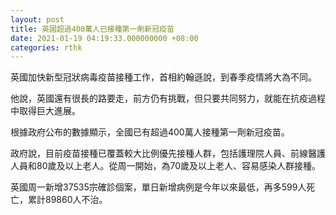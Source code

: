 ```yaml
---
layout: post
title: 英國超過400萬人已接種第一劑新冠疫苗
date: 2021-01-19 04:19:33.000000000 +08:00
categories: rthk
---
```


英國加快新型冠狀病毒疫苗接種工作，首相約翰遜說，到春季疫情將大為不同。

他說，英國還有很長的路要走，前方仍有挑戰，但只要共同努力，就能在抗疫過程中取得巨大進展。

根據政府公布的數據顯示，全國已有超過400萬人接種第一劑新冠疫苗。

政府說，目前疫苗接種已覆蓋較大比例優先接種人群，包括護理院人員、前線醫護人員和80歲及以上老人。從周一開始，為70歲及以上老人、容易感染人群接種。

英國周一新增37535宗確診個案，單日新增病例是今年以來最低，再多599人死亡，累計89860人不治。
